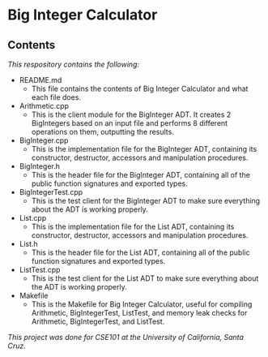 # Big Integer Calculator


## Contents
*This respository contains the following:*
- README.md
    - This file contains the contents of Big Integer Calculator and what each file does.
- Arithmetic.cpp
    - This is the client module for the BigInteger ADT. It creates 2 BigIntegers based on an input file and performs 8 different operations on them, outputting the results.
- BigInteger.cpp
    - This is the implementation file for the BigInteger ADT, containing its constructor, destructor, accessors and manipulation procedures.
- BigInteger.h
    - This is the header file for the BigInteger ADT, containing all of the public function signatures and exported types.
- BigIntegerTest.cpp
    - This is the test client for the BigInteger ADT to make sure everything about the ADT is working properly.
- List.cpp
    - This is the implementation file for the List ADT, containing its constructor, destructor, accessors and manipulation procedures.
- List.h
    - This is the header file for the List ADT, containing all of the public function signatures and exported types.
- ListTest.cpp
    - This is the test client for the List ADT to make sure everything about the ADT is working properly.
- Makefile
    - This is the Makefile for Big Integer Calculator, useful for compiling Arithmetic, BigIntegerTest, ListTest, and memory leak checks for Arithmetic, BigIntegerTest, and ListTest.
    
*This project was done for CSE101 at the University of California, Santa Cruz.*
